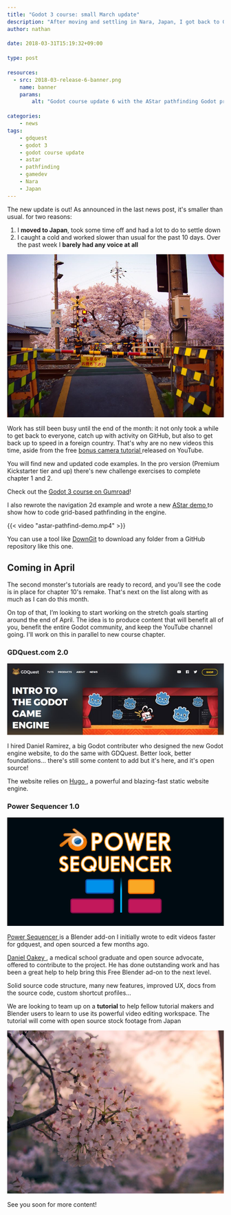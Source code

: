 ```yaml
---
title: "Godot 3 course: small March update"
description: "After moving and settling in Nara, Japan, I got back to GDQuest. This month's update is smaller than usual, but it's still out in time, as promised!"
author: nathan

date: 2018-03-31T15:19:32+09:00

type: post

resources:
  - src: 2018-03-release-6-banner.png
    name: banner
    params:
        alt: "Godot course update 6 with the AStar pathfinding Godot project logo in front of cherry tree flowers"

categories:
    - news
tags:
    - gdquest
    - godot 3
    - godot course update
    - astar
    - pathfinding
    - gamedev
    - Nara
    - Japan
---
```


The new update is out! As announced in the last news post, it's smaller than usual. for two reasons:

1. I **moved to Japan**, took some time off and had a lot to do to settle down
1. I caught a cold and worked slower than usual for the past 10 days. Over the past week I **barely had any voice at all**

![](move-to-japan.jpg)

Work has still been busy until the end of the month: it not only took a while to get back to everyone, catch up with activity on GitHub, but also to get back up to speed in a foreign country. That's why are no new videos this time, aside from the free [ bonus camera tutorial ](https://www.youtube.com/watch?v=lNNO-Gh5j78) released on YouTube.

You will find new and updated code examples. In the pro version (Premium Kickstarter tier and up) there's new challenge exercises to complete chapter 1 and 2.

Check out the [Godot 3 course on Gumroad](https://gumroad.com/gdquest)!

I also rewrote the navigation 2d example and wrote a new [ AStar demo ](https://github.com/GDQuest/Godot-engine-tutorial-demos/tree/master/2018/03-30-astar-pathfinding) to show how to code grid-based pathfinding in the engine.

{{< video "astar-pathfind-demo.mp4" >}}

You can use a tool like [DownGit](https://minhaskamal.github.io/DownGit/#/home) to download any folder from a GitHub repository like this one.

## Coming in April

The second monster's tutorials are ready to record, and you'll see the code is in place for chapter 10's remake. That's next on the list along with as much as I can do this month.

On top of that, I’m looking to start working on the stretch goals starting around the end of April. The idea is to produce content that will benefit all of you, benefit the entire Godot community, and keep the YouTube channel going. I'll work on this in parallel to new course chapter.

### GDQuest.com 2.0

![](gdquest-v2.jpg)

I hired Daniel Ramirez, a big Godot contributer who designed the new Godot engine website, to do the same with GDQuest. Better look, better foundations... there's still some content to add but it's here, and it's open source!

The website relies on [ Hugo ](https://gohugo.io/), a powerful and blazing-fast static website engine.

### Power Sequencer 1.0

![Power Sequencer banner](power-sequencer-banner.png)

[ Power Sequencer ](https://github.com/GDQuest/Blender-power-sequencer/) is a Blender add-on I initially wrote to edit videos faster for gdquest, and open sourced a few months ago.

[ Daniel Oakey ](https://github.com/doakey3/), a medical school graduate and open source advocate, offered to contribute to the project. He has done outstanding work and has been a great help to help bring this Free Blender ad-on to the next level.

Solid source code structure, many new features, improved UX, docs from the source code, custom shortcut profiles...

We are looking to team up on a **tutorial** to help fellow tutorial makers and Blender users to learn to use its powerful video editing workspace. The tutorial will come with open source stock footage from Japan

![](./cherry-blossom-trees.jpg)

See you soon for more content!

